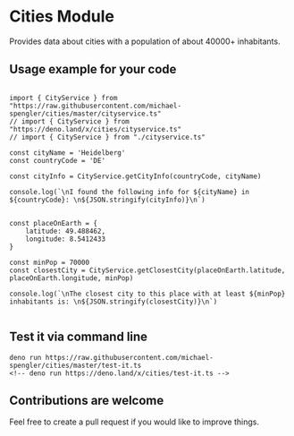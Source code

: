 # Cities Module

Provides data about cities with a population of about 40000+ inhabitants.

## Usage example for your code

```

import { CityService } from "https://raw.githubusercontent.com/michael-spengler/cities/master/cityservice.ts"
// import { CityService } from "https://deno.land/x/cities/cityservice.ts"
// import { CityService } from "./cityservice.ts"

const cityName = 'Heidelberg'
const countryCode = 'DE'

const cityInfo = CityService.getCityInfo(countryCode, cityName)

console.log(`\nI found the following info for ${cityName} in ${countryCode}: \n${JSON.stringify(cityInfo)}\n`)


const placeOnEarth = {
    latitude: 49.488462,
    longitude: 8.5412433
}

const minPop = 70000
const closestCity = CityService.getClosestCity(placeOnEarth.latitude, placeOnEarth.longitude, minPop)

console.log(`\nThe closest city to this place with at least ${minPop} inhabitants is: \n${JSON.stringify(closestCity)}\n`)


```

## Test it via command line
```
deno run https://raw.githubusercontent.com/michael-spengler/cities/master/test-it.ts
<!-- deno run https://deno.land/x/cities/test-it.ts -->
```

## Contributions are welcome
Feel free to create a pull request if you would like to improve things.